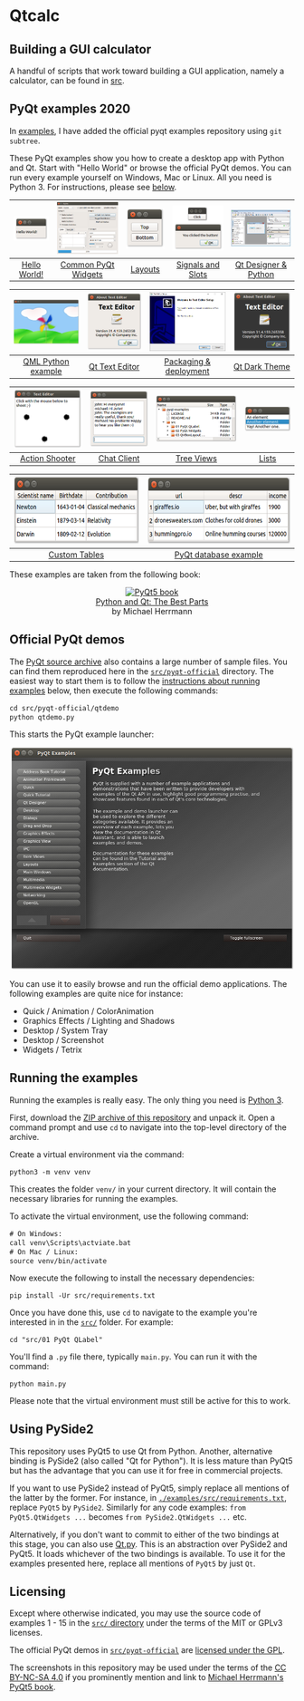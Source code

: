 # Qtcalc

## Building a GUI calculator

A handful of scripts that work toward building a GUI application, namely a calculator,
can be found in [src](./examples/src).


## PyQt examples 2020

In [examples](./examples/src), I have added the official pyqt examples
repository using `git subtree`.

These PyQt examples show you how to create a desktop app with Python and Qt.
Start with "Hello World" or browse the official PyQt demos. You can run every
example yourself on Windows, Mac or Linux. All you need is Python 3. For
instructions, please see [below](#running-the-examples).

| <a href="./examples/src/01 PyQt QLabel"><img src="./examples/src/screenshots/pyqt-qlabel.png" alt="PyQt QLabel" width=100px></a> | <a href="./examples/src/02 PyQt Widgets"><img src="./examples/src/screenshots/pyqt-widgets.png" alt="PyQt widgets screenshot" width=200px></a> | <a href="./examples/src/03 QVBoxLayout PyQt5"><img src="./examples/src/screenshots/qvboxlayout-pyqt5.png" alt="QVBoxLayout PyQt5" width=100px></a> | <a href="./examples/src/04 PyQt Signals and Slots"><img src="./examples/src/screenshots/pyqt-signals-and-slots.jpg" alt="PyQt Signals and Slots" width=170px></a> | <a href="./examples/src/05 Qt Designer Python"><img src="./examples/src/screenshots/qt-designer-windows.png" alt="Qt Designer Python" width=190px></a> |
| :--: | :--: | :--: | :--: | :--: |
| <a href="./examples/src/01 PyQt QLabel">Hello World!</a> | <a href="./examples/src/02 PyQt Widgets">Common PyQt Widgets</a> | <a href="./examples/src/03 QVBoxLayout PyQt5">Layouts</a> | <a href="./examples/src/04 PyQt Signals and Slots">Signals and Slots</a> | <a href="./examples/src/05 Qt Designer Python">Qt Designer & Python</a> |

| <a href="./examples/src/06 QML Python example"><img src="./examples/src/screenshots/qml-python-example.png" alt="QML Python example" width=200px></a> | <a href="./examples/src/07 Qt Text Editor"><img src="./examples/src/screenshots/qt-text-editor.png" alt="Qt Text Editor" width=180px></a> | <a href="./examples/src/08 PyQt5 exe"><img src="./examples/src/screenshots/pyqt5-exe.png" alt="PyQt5 exe" width=213px></a> | <a href="./examples/src/09 Qt dark theme"><img src="./examples/src/screenshots/qt-dark-theme.png" alt="Qt dark theme" width=180px></a> |
| :--: | :--: | :--: | :--: |
| <a href="./examples/src/06 QML Python example">QML Python example</a> | <a href="./examples/src/07 Qt Text Editor">Qt Text Editor</a> | <a href="./examples/src/08 PyQt5 exe">Packaging & deployment</a> | <a href="./examples/src/09 Qt dark theme">Qt Dark Theme</a> |

| <a href="./examples/src/10 QPainter Python example"><img src="./examples/src/screenshots/qpainter-python-example.png" alt="QPainter Python example" width=200px></a> | <a href="./examples/src/11 PyQt Thread example"><img src="./examples/src/screenshots/pyqt-thread-example.png" alt="PyQt Thread example" width=175px></a> | <a href="./examples/src/12 QTreeView example in Python"><img src="./examples/src/screenshots/qtreeview-example-in-python.png" alt="QTreeView example in Python" width=260px></a> | <a href="./examples/src/13 PyQt5 QListView"><img src="./examples/src/screenshots/pyqt5-qlistview.png" alt="PyQt5 QListView" width=138px></a> |
| :--: | :--: | :--: | :--: |
| <a href="./examples/src/10 QPainter Python example">Action Shooter</a> | <a href="./examples/src/11 PyQt Thread example">Chat Client</a> | <a href="./examples/src/12 QTreeView example in Python">Tree Views</a> | <a href="./examples/src/13 PyQt5 QListView">Lists</a> |

| <a href="./examples/src/14 QAbstractTableModel example"><img src="./examples/src/screenshots/qabstracttablemodel-example.png" alt="QAbstractTableModel example" height=120px></a> | <a href="./examples/src/15 PyQt database example"><img src="./examples/src/screenshots/pyqt-database-example.png" alt="QAbstractTableModel example" height=120px></a> |
| :--: | :--: |
| <a href="./examples/src/14 QAbstractTableModel example">Custom Tables</a> |  <a href="./examples/src/15 PyQt database example">PyQt database example</a> |

These examples are taken from the following book:

<p align="center">
    <a href="https://build-system.fman.io/pyqt5-book"><img src="https://build-system.fman.io/static/public/img/pyqt5-book.jpg" alt="PyQt5 book"></a>
    <br/>
    <a href="https://build-system.fman.io/pyqt5-book">Python and Qt: The Best Parts</a>
    <br/>
    by Michael Herrmann
</p>

## Official PyQt demos

The [PyQt source archive](https://www.riverbankcomputing.com/software/pyqt/download5) also
contains a large number of sample files. You can find them reproduced here in
the [`src/pyqt-official`](./examples/src/pyqt-official) directory. The easiest way to
start them is to follow the [instructions about running examples](#running-the-examples)
below, then execute the following commands:

    cd src/pyqt-official/qtdemo
    python qtdemo.py

This starts the PyQt example launcher:

<p align="center"><img src="./examples/src/screenshots/pyqt-examples-launcher.png" alt="PyQt Examples launcher"></p>

You can use it to easily browse and run the official demo applications. The following examples are quite nice for instance:

 * Quick / Animation / ColorAnimation
 * Graphics Effects / Lighting and Shadows
 * Desktop / System Tray
 * Desktop / Screenshot
 * Widgets / Tetrix

## Running the examples

Running the examples is really easy. The only thing you need is [Python 3](https://www.python.org/downloads/).

First, download the [ZIP archive of this repository](https://github.com/pyqt/examples/archive/_.zip)
and unpack it.
Open a command prompt and use `cd` to navigate into the top-level directory
of the archive.

Create a virtual environment via the command:

    python3 -m venv venv

This creates the folder `venv/` in your current directory. It will contain
the necessary libraries for running the examples.

To activate the virtual environment, use the following command:

```
# On Windows:
call venv\Scripts\actviate.bat
# On Mac / Linux:
source venv/bin/activate
```

Now execute the following to install the necessary dependencies:

    pip install -Ur src/requirements.txt

Once you have done this, use `cd` to navigate to the example you're
interested in in the [`src/`](./examples/src) folder. For example:

    cd "src/01 PyQt QLabel"

You'll find a `.py` file there, typically `main.py`. You can run it with the command:

    python main.py

Please note that the virtual environment must still be active for this to work.

## Using PySide2

This repository uses PyQt5 to use Qt from Python. Another, alternative
binding is PySide2 (also called "Qt for Python"). It is less mature than
PyQt5 but has the advantage that you can use it for free in commercial
projects.

If you want to use PySide2 instead of PyQt5, simply replace all mentions of
the latter by the former. For instance, in
[`./examples/src/requirements.txt`](./examples/src/requirements.txt), replace `PyQt5` by `PySide2`.
Similarly for any code examples: `from PyQt5.QtWidgets ...` becomes `from
PySide2.QtWidgets ...` etc.

Alternatively, if you don't want to commit to either of the two bindings at
this stage, you can also use [Qt.py](https://github.com/mottosso/Qt.py). This
is an abstraction over PySide2 and PyQt5. It loads whichever of the two
bindings is available. To use it for the examples presented here, replace all
mentions of `PyQt5` by just `Qt`.

## Licensing

Except where otherwise indicated, you may use the source code of examples 1 -
15 in the [`src/` directory](./examples/src) under the terms of the MIT or GPLv3
licenses.

The official PyQt demos in [`src/pyqt-official`](./examples/src/pyqt-official) are
[licensed under the GPL](./examples/src/pyqt-official/LICENSE).

The screenshots in this repository may be used under the terms of the [CC BY-NC-SA 4.0](https://creativecommons.org/licenses/by-nc-sa/4.0/) if you
prominently mention and link to [Michael Herrmann's PyQt5 book](https://build-system.fman.io/pyqt5-book).

